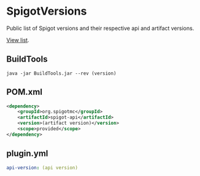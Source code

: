 # SpigotVersions

Public list of Spigot versions and their respective api and artifact versions.

[View list](./versions.json).

## BuildTools

`java -jar BuildTools.jar --rev (version)`

## POM.xml

```xml
<dependency>
    <groupId>org.spigotmc</groupId>
    <artifactId>spigot-api</artifactId>
    <version>(artifact version)</version>
    <scope>provided</scope>
</dependency>
```

## plugin.yml

```yml
api-version: (api version)
```
